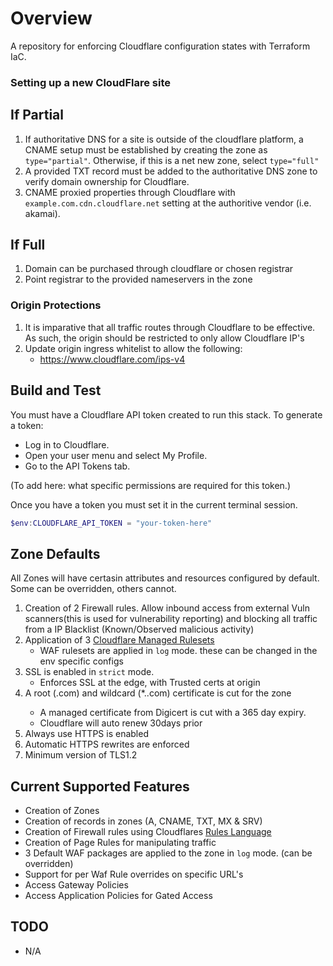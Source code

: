 # Overview

A repository for enforcing Cloudflare configuration states with Terraform IaC.

### Setting up a new CloudFlare site
## If Partial
1. If authoritative DNS for a site is outside of the cloudflare platform, a CNAME setup must be established by creating the zone as `type="partial"`. Otherwise, if this is a net new zone, select `type="full"`
2. A provided TXT record must be added to the authoritative DNS zone to verify domain ownership for Cloudflare.
3. CNAME proxied properties through Cloudflare with `example.com.cdn.cloudflare.net` setting at the authoritive vendor (i.e. akamai).

## If Full
1. Domain can be purchased through cloudflare or chosen registrar
2. Point registrar to the provided nameservers in the zone

### Origin Protections
1. It is imparative that all traffic routes through Cloudflare to be effective. As such, the origin should be restricted to only allow Cloudflare IP's
2. Update origin ingress whitelist to allow the following:
   - https://www.cloudflare.com/ips-v4

## Build and Test

You must have a Cloudflare API token created to run this stack. To generate a token:

* Log in to Cloudflare.
* Open your user menu and select My Profile.
* Go to the API Tokens tab.

(To add here: what specific permissions are required for this token.)

Once you have a token you must set it in the current terminal session.

```Powershell
$env:CLOUDFLARE_API_TOKEN = "your-token-here"
```
## Zone Defaults
All Zones will have certasin attributes and resources configured by default. Some can be overridden, others cannot.
1. Creation of 2 Firewall rules. Allow inbound access from external Vuln scanners(this is used for vulnerability reporting) and blocking all traffic from a IP Blacklist (Known/Observed malicious activity)
2. Application of 3 [Cloudflare Managed Rulesets](https://support.cloudflare.com/hc/en-us/articles/200172016-Understanding-WAF-managed-rules-Web-Application-Firewall-#4vxxAwzbHx0eQ8XfETjxiN)
    * WAF rulesets are applied in `log` mode. these can be changed in the env specific configs
3. SSL is enabled in `strict` mode.
    * Enforces SSL at the edge, with Trusted certs at origin
4. A root (<domain>.com) and wildcard (*.<domain>.com) certificate is cut for the zone
    * A managed certificate from Digicert is cut with a 365 day expiry.
    * Cloudflare will auto renew 30days prior
5. Always use HTTPS is enabled
6. Automatic HTTPS rewrites are enforced
7. Minimum version of TLS1.2

## Current Supported Features
 * Creation of Zones
 * Creation of records in zones (A, CNAME, TXT, MX & SRV)
 * Creation of Firewall rules using Cloudflares [Rules Language](https://developers.cloudflare.com/ruleset-engine/rules-language/)
 * Creation of Page Rules for manipulating traffic
 * 3 Default WAF packages are applied to the zone in `log` mode. (can be overridden)
 * Support for per Waf Rule overrides on specific URL's
 * Access Gateway Policies
 * Access Application Policies for Gated Access

## TODO
* N/A